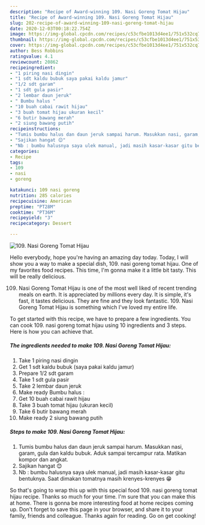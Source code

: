 ```yaml
---
description: "Recipe of Award-winning 109. Nasi Goreng Tomat Hijau"
title: "Recipe of Award-winning 109. Nasi Goreng Tomat Hijau"
slug: 202-recipe-of-award-winning-109-nasi-goreng-tomat-hijau
date: 2020-12-03T00:18:22.754Z
image: https://img-global.cpcdn.com/recipes/c53cfbe1013d4ee1/751x532cq70/109-nasi-goreng-tomat-hijau-foto-resep-utama.jpg
thumbnail: https://img-global.cpcdn.com/recipes/c53cfbe1013d4ee1/751x532cq70/109-nasi-goreng-tomat-hijau-foto-resep-utama.jpg
cover: https://img-global.cpcdn.com/recipes/c53cfbe1013d4ee1/751x532cq70/109-nasi-goreng-tomat-hijau-foto-resep-utama.jpg
author: Bess Robbins
ratingvalue: 4.1
reviewcount: 20862
recipeingredient:
- "1 piring nasi dingin"
- "1 sdt kaldu bubuk saya pakai kaldu jamur"
- "1/2 sdt garam"
- "1 sdt gula pasir"
- "2 lembar daun jeruk"
- " Bumbu halus "
- "10 buah cabai rawit hijau"
- "3 buah tomat hijau ukuran kecil"
- "6 butir bawang merah"
- "2 siung bawang putih"
recipeinstructions:
- "Tumis bumbu halus dan daun jeruk sampai harum. Masukkan nasi, garam, gula dan kaldu bubuk. Aduk sampai tercampur rata. Matikan kompor dan angkat."
- "Sajikan hangat 😊"
- "Nb : bumbu halusnya saya ulek manual, jadi masih kasar-kasar gitu bentuknya. Saat dimakan tomatnya masih krenyes-krenyes 😁"
categories:
- Recipe
tags:
- 109
- nasi
- goreng

katakunci: 109 nasi goreng 
nutrition: 285 calories
recipecuisine: American
preptime: "PT28M"
cooktime: "PT36M"
recipeyield: "3"
recipecategory: Dessert

---
```



![109. Nasi Goreng Tomat Hijau](https://img-global.cpcdn.com/recipes/c53cfbe1013d4ee1/751x532cq70/109-nasi-goreng-tomat-hijau-foto-resep-utama.jpg)

Hello everybody, hope you're having an amazing day today. Today, I will show you a way to make a special dish, 109. nasi goreng tomat hijau. One of my favorites food recipes. This time, I'm gonna make it a little bit tasty. This will be really delicious.



109. Nasi Goreng Tomat Hijau is one of the most well liked of recent trending meals on earth. It is appreciated by millions every day. It is simple, it's fast, it tastes delicious. They are fine and they look fantastic. 109. Nasi Goreng Tomat Hijau is something which I've loved my entire life.


To get started with this recipe, we have to prepare a few ingredients. You can cook 109. nasi goreng tomat hijau using 10 ingredients and 3 steps. Here is how you can achieve that.

<!--inarticleads1-->

##### The ingredients needed to make 109. Nasi Goreng Tomat Hijau:

1. Take 1 piring nasi dingin
1. Get 1 sdt kaldu bubuk (saya pakai kaldu jamur)
1. Prepare 1/2 sdt garam
1. Take 1 sdt gula pasir
1. Take 2 lembar daun jeruk
1. Make ready  Bumbu halus :
1. Get 10 buah cabai rawit hijau
1. Take 3 buah tomat hijau (ukuran kecil)
1. Take 6 butir bawang merah
1. Make ready 2 siung bawang putih




<!--inarticleads2-->

##### Steps to make 109. Nasi Goreng Tomat Hijau:

1. Tumis bumbu halus dan daun jeruk sampai harum. Masukkan nasi, garam, gula dan kaldu bubuk. Aduk sampai tercampur rata. Matikan kompor dan angkat.
1. Sajikan hangat 😊
1. Nb : bumbu halusnya saya ulek manual, jadi masih kasar-kasar gitu bentuknya. Saat dimakan tomatnya masih krenyes-krenyes 😁




So that's going to wrap this up with this special food 109. nasi goreng tomat hijau recipe. Thanks so much for your time. I'm sure that you can make this at home. There is gonna be more interesting food at home recipes coming up. Don't forget to save this page in your browser, and share it to your family, friends and colleague. Thanks again for reading. Go on get cooking!
